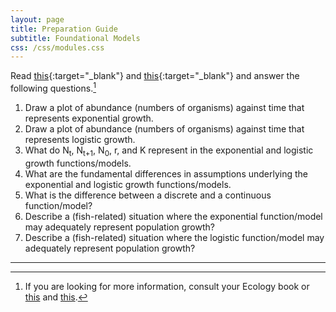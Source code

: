 ```yaml
---
layout: page
title: Preparation Guide
subtitle: Foundational Models
css: /css/modules.css
---
```


Read [this](http://alexei.nfshost.com/PopEcol/lec5/explog.html){:target="_blank"} and [this](https://www.khanacademy.org/science/ap-biology/ecology-ap/population-ecology-ap/a/exponential-logistic-growth){:target="_blank"} and answer the following questions.[^1]

1. Draw a plot of abundance (numbers of organisms) against time that represents exponential growth.
1. Draw a plot of abundance (numbers of organisms) against time that represents logistic growth.
1. What do N<sub>t</sub>, N<sub>t+1</sub>, N<sub>0</sub>, r, and K represent in the exponential and logistic growth functions/models.
1. What are the fundamental differences in assumptions underlying the exponential and logistic growth functions/models.
1. What is the difference between a discrete and a continuous function/model?
1. Describe a (fish-related) situation where the exponential function/model may adequately represent population growth?
1. Describe a (fish-related) situation where the logistic function/model may adequately represent population growth?

----

[^1]: If you are looking for more information, consult your Ecology book or [this](http://vlab.amrita.edu/?sub=3&brch=65&sim=174&cnt=1) and [this](http://vlab.amrita.edu/?sub=3&brch=65&sim=1110&cnt=1).
